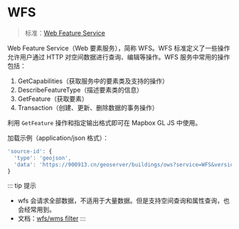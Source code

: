 # WFS

> 标准：[Web Feature Service](http://www.opengeospatial.org/standards/wfs)

Web Feature Service（Web 要素服务），简称 WFS。WFS 标准定义了一些操作允许用户通过 HTTP 对空间数据进行查询、编辑等操作。WFS 服务中常用的操作包括：

1. GetCapabilities（获取服务中的要素类及支持的操作）
2. DescribeFeatureType（描述要素类的信息）
3. GetFeature（获取要素）
4. Transaction（创建、更新、删除数据的事务操作）

利用 `GetFeature` 操作和指定输出格式即可在 Mapbox GL JS 中使用。

加载示例（application/json 格式）：

```js
'source-id': {
  'type': 'geojson',
  'data': 'https://900913.cn/geoserver/buildings/ows?service=WFS&version=2.0.0&request=GetFeature&typeName=buildings:cq_point&outputFormat=application/json'
}
```

::: tip 提示

- wfs 会请求全部数据，不适用于大量数据。但是支持空间查询和属性查询，也会经常用到。
- 文档：[wfs/wms filter](https://docs.geoserver.org/latest/en/user/filter/index.html#filtering)
  :::
